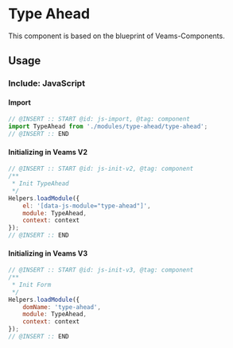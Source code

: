 # Type Ahead

This component is based on the blueprint of Veams-Components.

## Usage

### Include: JavaScript

#### Import
``` js
// @INSERT :: START @id: js-import, @tag: component
import TypeAhead from './modules/type-ahead/type-ahead';
// @INSERT :: END
```

#### Initializing in Veams V2
``` js
// @INSERT :: START @id: js-init-v2, @tag: component
/**
 * Init TypeAhead
 */
Helpers.loadModule({
	el: '[data-js-module="type-ahead"]',
	module: TypeAhead,
	context: context
});
// @INSERT :: END
```

#### Initializing in Veams V3
``` js
// @INSERT :: START @id: js-init-v3, @tag: component
/**
 * Init Form
 */
Helpers.loadModule({
	domName: 'type-ahead',
	module: TypeAhead,
	context: context
});
// @INSERT :: END
```
